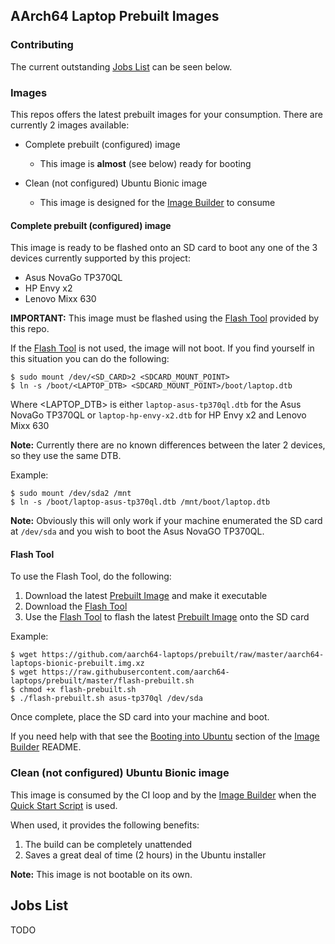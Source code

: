 ## AArch64 Laptop Prebuilt Images

### Contributing

The current outstanding [Jobs List](#Jobs-list) can be seen below.

### Images

This repos offers the latest prebuilt images for your consumption.  There are currently 2 images available:

 * Complete prebuilt (configured) image
   * This image is **almost** (see below) ready for booting

 * Clean (not configured) Ubuntu Bionic image
   * This image is designed for the [Image Builder](https://github.com/aarch64-laptops/build) to consume

#### Complete prebuilt (configured) image

This image is ready to be flashed onto an SD card to boot any one of the 3 devices currently supported by this project:

 * Asus NovaGo TP370QL
 * HP Envy x2
 * Lenovo Mixx 630

**IMPORTANT:** This image must be flashed using the [Flash Tool](https://github.com/aarch64-laptops/prebuilt/blob/master/flash-prebuilt.sh) provided by this repo.

If the [Flash Tool](https://github.com/aarch64-laptops/prebuilt/blob/master/flash-prebuilt.sh) is not used, the image will not boot.  If you find yourself in this situation you can do the following:

```
$ sudo mount /dev/<SD_CARD>2 <SDCARD_MOUNT_POINT>
$ ln -s /boot/<LAPTOP_DTB> <SDCARD_MOUNT_POINT>/boot/laptop.dtb
```

Where <LAPTOP_DTB> is either `laptop-asus-tp370ql.dtb` for the Asus NovaGo TP370QL or `laptop-hp-envy-x2.dtb` for HP Envy x2 and Lenovo Mixx 630

**Note:** Currently there are no known differences between the later 2 devices, so they use the same DTB.

Example:

```
$ sudo mount /dev/sda2 /mnt
$ ln -s /boot/laptop-asus-tp370ql.dtb /mnt/boot/laptop.dtb
```

**Note:** Obviously this will only work if your machine enumerated the SD card at `/dev/sda` and you wish to boot the Asus NovaGO TP370QL.

#### Flash Tool

To use the Flash Tool, do the following:

 1. Download the latest [Prebuilt Image](https://github.com/aarch64-laptops/prebuilt/raw/master/aarch64-laptops-bionic-prebuilt.img.xz) and make it executable
 2. Download the [Flash Tool](https://github.com/aarch64-laptops/prebuilt/blob/master/flash-prebuilt.sh)
 3. Use the [Flash Tool](https://github.com/aarch64-laptops/prebuilt/blob/master/flash-prebuilt.sh) to flash the latest [Prebuilt Image](https://github.com/aarch64-laptops/prebuilt/raw/master/aarch64-laptops-bionic-prebuilt.img.xz) onto the SD card

Example:

```
$ wget https://github.com/aarch64-laptops/prebuilt/raw/master/aarch64-laptops-bionic-prebuilt.img.xz
$ wget https://raw.githubusercontent.com/aarch64-laptops/prebuilt/master/flash-prebuilt.sh
$ chmod +x flash-prebuilt.sh
$ ./flash-prebuilt.sh asus-tp370ql /dev/sda
```

Once complete, place the SD card into your machine and boot.

If you need help with that see the [Booting into Ubuntu](https://github.com/aarch64-laptops/build#booting-into-ubuntu) section of the [Image Builder](https://github.com/aarch64-laptops/build) README.
 
### Clean (not configured) Ubuntu Bionic image

This image is consumed by the CI loop and by the [Image Builder](https://github.com/aarch64-laptops/build) when the [Quick Start Script](https://github.com/aarch64-laptops/build/blob/master/scripts/quick-start.sh) is used.

When used, it provides the following benefits:

1. The build can be completely unattended
2. Saves a great deal of time (2 hours) in the Ubuntu installer

**Note:** This image is not bootable on its own.

## Jobs List

TODO
